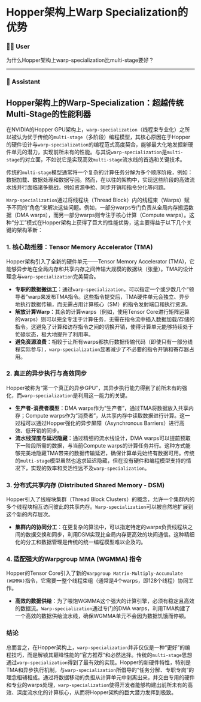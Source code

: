 # Hopper架构上Warp Specialization的优势

### 🧑‍💻 User

为什么Hopper架构上warp-specialization比multi-stage要好？

---

### 🤖 Assistant

## Hopper架构上的Warp-Specialization：超越传统Multi-Stage的性能利器

在NVIDIA的Hopper GPU架构上，`warp-specialization`（线程束专业化）之所以被认为优于传统的`multi-stage`（多阶段）编程模型，其核心原因在于Hopper的硬件设计与`warp-specialization`的编程范式高度契合，能够最大化地发掘新硬件单元的潜力，实现前所未有的性能。与其说`warp-specialization`是`multi-stage`的对立面，不如说它是实现高效`multi-stage`流水线的首选和关键技术。

传统的`multi-stage`模型通常将一个复杂的计算任务分解为多个顺序阶段，例如：数据加载、数据处理和数据写回。然而，在以往的架构中，实现这些阶段的高效流水线并行面临诸多挑战，例如资源争抢、同步开销和指令分化等问题。

`Warp-specialization`通过将线程块（Thread Block）内的线程束（Warps）赋予不同的“角色”来解决这些问题。例如，一部分warps专门负责从全局内存搬运数据（DMA warps），而另一部分warps则专注于核心计算（Compute warps）。这种“分工”模式在Hopper架构上获得了巨大的性能优势，这主要得益于以下几个关键的架构革新：

### 1. 核心助推器：Tensor Memory Accelerator (TMA)

Hopper架构引入了全新的硬件单元——Tensor Memory Accelerator (TMA)，它能够异步地在全局内存和共享内存之间传输大规模的数据块（张量）。TMA的设计理念与`warp-specialization`完美契合。

* **专职的数据搬运工**：通过`warp-specialization`，可以指定一个或少数几个“领导者”warp来发布TMA指令。这些指令提交后，TMA硬件单元会独立、异步地执行数据传输，而无需占用计算核心（SM）的指令发射端口和执行资源。
* **解放计算Warp**：其余的计算warps（例如，使用Tensor Core进行矩阵运算的warps）则可以完全专注于计算任务，无需在指令流中插入数据加载/存储的指令。这避免了计算和访存指令之间的切换开销，使得计算单元能够持续处于忙碌状态，极大地提升了利用率。
* **避免资源浪费**：相较于让所有warps都执行数据传输代码（即使只有一部分线程实际参与），`warp-specialization`显著减少了不必要的指令开销和寄存器占用。

### 2. 真正的异步执行与高效同步

Hopper被称为“第一个真正的异步GPU”，其异步执行能力得到了前所未有的强化，而`warp-specialization`是利用这一能力的关键。

* **生产者-消费者模型**：DMA warps作为“生产者”，通过TMA将数据放入共享内存；Compute warps作为“消费者”，从共享内存中读取数据进行计算。这一过程可以通过Hopper强化的异步屏障（Asynchronous Barriers）进行高效、低开销的同步。
* **流水线深度与延迟隐藏**：通过精细的流水线设计，DMA warps可以提前预取下一阶段所需的数据，与当前Compute warps的计算任务并行。这种方式能够完美地隐藏TMA带来的数据传输延迟，确保计算单元始终有数据可用。传统的`multi-stage`模型虽然也追求延迟隐藏，但在没有硬件和编程模型支持的情况下，实现的效率和灵活性远不及`warp-specialization`。

### 3. 分布式共享内存 (Distributed Shared Memory - DSM)

Hopper引入了线程块集群（Thread Block Clusters）的概念，允许一个集群内的多个线程块相互访问彼此的共享内存。`Warp-specialization`可以被自然地扩展到这个新的内存层次。

* **集群内的协同分工**：在更复杂的算法中，可以指定特定的warps负责线程块之间的数据交换和同步，利用DSM实现比全局内存更高效的块间通信。这种精细化的分工和数据管理是传统的统一编程模型难以企及的。

### 4. 适配强大的Warpgroup MMA (WGMMA) 指令

Hopper的Tensor Core引入了新的`Warpgroup Matrix-Multiply-Accumulate (WGMMA)`指令，它需要一整个线程束组（通常是4个warps，即128个线程）协同工作。

* **高效的数据供给**：为了喂饱WGMMA这个强大的计算引擎，必须有稳定且高效的数据流。`Warp-specialization`通过专门的DMA warps，利用TMA构建了一个高效的数据供给流水线，确保WGMMA单元不会因为数据饥饿而停顿。

### 结论

总而言之，在Hopper架构上，`warp-specialization`并非仅仅是一种“更好”的编程技巧，而是解锁其巅峰性能的“官方推荐”和必然选择。传统的`multi-stage`思想通过`warp-specialization`得到了最有效的实现。Hopper的新硬件特性，特别是TMA和异步执行机制，与`warp-specialization`所倡导的“任务分解、专职专岗”的理念相辅相成。通过将数据移动的负担从计算单元中剥离出来，并交由专用的硬件和专业的warps处理，`warp-specialization`使得开发者能够构建出前所未有的高效、深度流水化的计算核心，从而将Hopper架构的巨大潜力发挥到极致。